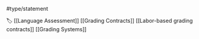 #type/statement 

🏷 [[Language Assessment]] [[Grading Contracts]] [[Labor-based grading contracts]] [[Grading Systems]]